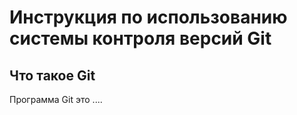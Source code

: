# **Инструкция по использованию системы контроля версий Git**

## Что такое Git

Программа Git это ....
